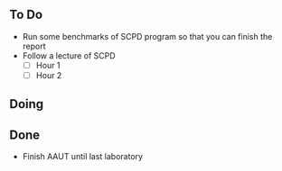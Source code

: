 ## To Do

- Run some benchmarks of SCPD program so that you can finish the report
- Follow a lecture of SCPD
    * [ ] Hour 1
    * [ ] Hour 2

## Doing


## Done

- Finish AAUT until last laboratory
